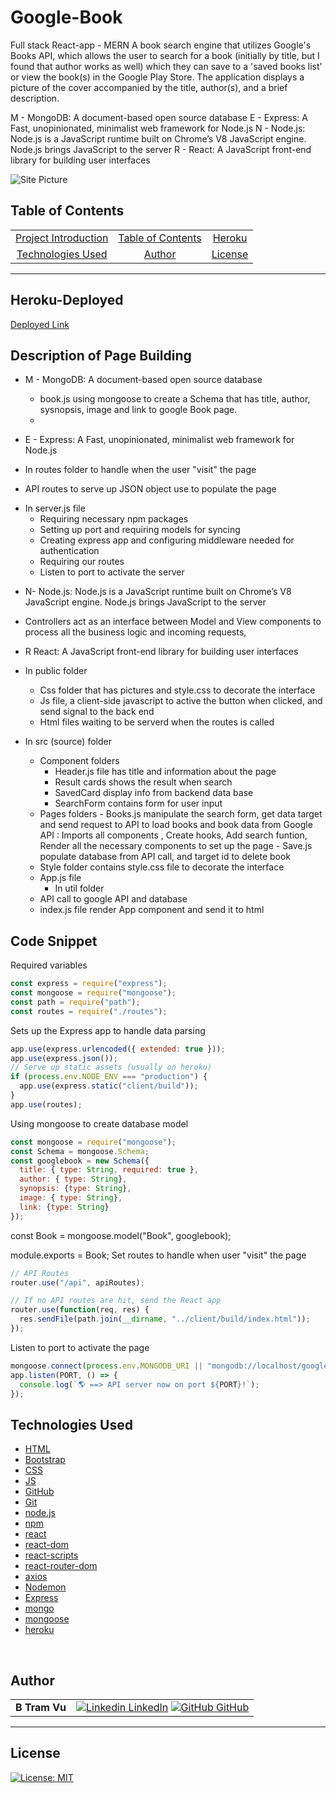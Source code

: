 # Google-Book
Full stack React-app - MERN
A book search engine that utilizes Google's Books API, which allows the user to search for a book (initially by title, but I found that author works as well) which they can save to a 'saved books list' or view the book(s) in the Google Play Store. The application displays a picture of the cover accompanied by the title, author(s), and a brief description.

M - MongoDB: A document-based open source database
E - Express: A Fast, unopinionated, minimalist web framework for Node.js
N - Node.js: Node.js is a JavaScript runtime built on Chrome’s V8 JavaScript engine. Node.js brings JavaScript to the server
R - React: A JavaScript front-end library for building user interfaces

![Site Picture](./client/src/components/Style/googleBook.png)  

## Table of Contents 


|                                              |                                         |                            |
| :------------------------------------------: | :-------------------------------------: | :------------------------: |
| [Project Introduction](#fullstack-portfolio) | [Table of Contents](#table-of-contents) | [Heroku](#heroku-deployed) | [Description of Page Building](#Description-of-Page-Building) | [Code Snippets](#code-snippet) |
|   [Technologies Used](#Technologies-Used)    |            [Author](#author)            |    [License](#License)     |

---

## Heroku-Deployed

[Deployed Link](https://b-google-books-react.herokuapp.com/)

## Description of Page Building 
* M - MongoDB: A document-based open source database
  <ul> 
  <li> book.js using mongoose to create a Schema that has title, author, sysnopsis, image and link to google Book page.  
  <li> 
  </li>
  </ul>

* E - Express: A Fast, unopinionated, minimalist web framework for Node.js
 - In routes folder to handle when the user "visit" the page
  <ul> 
  <li> API routes to serve up JSON object use to populate the page 
  </li> 
  </ul>

- In server.js file
   <ul> 
  <li> Requiring necessary npm packages
  <li> Setting up port and requiring models for syncing
  <li> Creating express app and configuring middleware needed for authentication
  <li> Requiring our routes
  <li> Listen to port to activate the server 
  </li>
  </ul

* N- Node.js: Node.js is a JavaScript runtime built on Chrome’s V8 JavaScript engine. Node.js brings JavaScript to the server
 <ul> 
  <li> Controllers act as an interface between Model and View components to process all the business logic and incoming requests,
  </li>
  </ul>


* R React: A JavaScript front-end library for building user interfaces
* In public folder
   <ul> 
  <li> Css folder that has pictures and style.css to decorate the interface
  <li> Js file, a client-side javascript to active the button when clicked, and send signal to the back end
  <li> Html files waiting to be serverd when the routes is called 
  </li>
  </ul>
* In src (source) folder
  <ul> 
  <li> Component folders 

  - Header.js file has title and information about the page
  - Result cards shows the result when search 
  - SavedCard display info from backend data base 
  - SearchForm contains form for user input 
  
  <li> Pages folders 
  - Books.js manipulate the search form, get data target and send request to API to load books and book data from Google API : Imports all components , Create hooks, Add search funtion, Render all the necessary components to set up the page 
  - Save.js populate database from API call, and target id to delete book 

  <li> Style folder contains style.css file to decorate the interface
  <li> App.js file

  - In util folder 
  
  <li> API call to google API and database  
  <li> index.js file render App component and send it to html 
  
  </li>
  </ul>


## Code Snippet

Required variables 
``` Javascript
const express = require("express");
const mongoose = require("mongoose");
const path = require("path");
const routes = require("./routes");
```

Sets up the Express app to handle data parsing
``` Javascript
app.use(express.urlencoded({ extended: true }));
app.use(express.json());
// Serve up static assets (usually on heroku)
if (process.env.NODE_ENV === "production") {
  app.use(express.static("client/build"));
}
app.use(routes);
```
Using mongoose to create database model
``` Javascript
const mongoose = require("mongoose");
const Schema = mongoose.Schema;
const googlebook = new Schema({
  title: { type: String, required: true },
  author: { type: String},
  synopsis: {type: String},
  image: { type: String},
  link: {type: String} 
});
```

const Book = mongoose.model("Book", googlebook);

module.exports = Book;
Set routes to handle when user "visit" the page 
``` Javascript
// API Routes
router.use("/api", apiRoutes);

// If no API routes are hit, send the React app
router.use(function(req, res) {
  res.sendFile(path.join(__dirname, "../client/build/index.html"));
});
```

Listen to port to activate the page
``` Javascript 
mongoose.connect(process.env.MONGODB_URI || "mongodb://localhost/googlebooks");
app.listen(PORT, () => {
  console.log(`🌎 ==> API server now on port ${PORT}!`);
});


```

## Technologies Used

* [HTML](https://developer.mozilla.org/en-US/docs/Web/HTML)
* [Bootstrap](https://getbootstrap.com/)
* [CSS](https://developer.mozilla.org/en-US/docs/Web/CSS)
* [JS](https://www.javascript.com/)
* [GitHub](https://github.com/)
* [Git](https://git-scm.com/)
* [node.js](https://nodejs.org/en/)
* [npm](https://www.npmjs.com/)
* [react](https://reactjs.org/)
* [react-dom](https://reactjs.org/docs/react-dom.html)
* [react-scripts](https://www.npmjs.com/package/react-scripts)
* [react-router-dom](https://reactrouter.com/web/guides/quick-start)
* [axios](https://www.npmjs.com/package/axios)
* [Nodemon](https://www.npmjs.com/package/nodemon)
* [Express](https://www.npmjs.com/package/express)
* [mongo](https://www.mongodb.com/)
* [mongoose](https://www.npmjs.com/package/mongoose)
* [heroku](https://dashboard.heroku.com/)

<br>

## Author

|               |                                                                                                                                                                                           |
| ------------- | ----------------------------------------------------------------------------------------------------------------------------------------------------------------------------------------- |
| **B Tram Vu** | [![Linkedin](https://i.stack.imgur.com/gVE0j.png) LinkedIn](https://www.linkedin.com/in/b-tram-vu/) [![GitHub](https://i.stack.imgur.com/tskMh.png) GitHub](https://github.com/vubao2303) | [![Portfolio](https://i.stack.imgur.com/gVE0j.png) Portfolio](https://www.linkedin.com/in/b-tram-vu-866250121/) |


---

## License

[![License: MIT](https://img.shields.io/badge/License-MIT-yellow.svg)](https://opensource.org/licenses/MIT)
